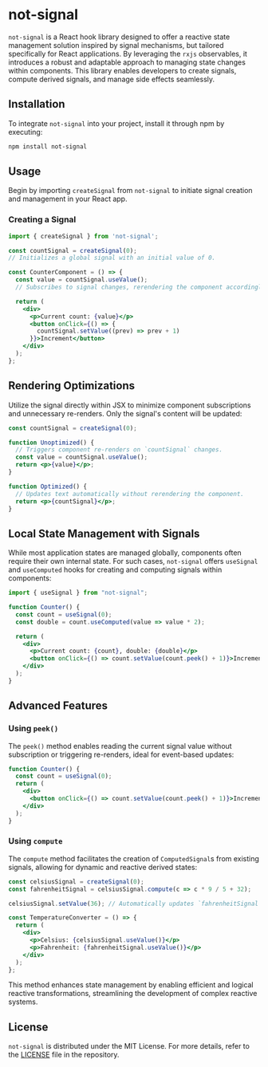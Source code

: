 # not-signal

`not-signal` is a React hook library designed to offer a reactive state management solution inspired by signal mechanisms, but tailored specifically for React applications. By leveraging the `rxjs` observables, it introduces a robust and adaptable approach to managing state changes within components. This library enables developers to create signals, compute derived signals, and manage side effects seamlessly.

## Installation

To integrate `not-signal` into your project, install it through npm by executing:

```bash
npm install not-signal
```

## Usage

Begin by importing `createSignal` from `not-signal` to initiate signal creation and management in your React app.

### Creating a Signal

```jsx
import { createSignal } from 'not-signal';

const countSignal = createSignal(0); 
// Initializes a global signal with an initial value of 0.

const CounterComponent = () => {
  const value = countSignal.useValue(); 
  // Subscribes to signal changes, rerendering the component accordingly.

  return (
    <div>
      <p>Current count: {value}</p>
      <button onClick={() => {
        countSignal.setValue((prev) => prev + 1)
      }}>Increment</button>
    </div>
  );
};
```

## Rendering Optimizations

Utilize the signal directly within JSX to minimize component subscriptions and unnecessary re-renders. Only the signal's content will be updated:

```jsx
const countSignal = createSignal(0);

function Unoptimized() {
  // Triggers component re-renders on `countSignal` changes.
  const value = countSignal.useValue();
  return <p>{value}</p>;
}

function Optimized() {
  // Updates text automatically without rerendering the component.
  return <p>{countSignal}</p>;
}
```

## Local State Management with Signals

While most application states are managed globally, components often require their own internal state. For such cases, `not-signal` offers `useSignal` and `useComputed` hooks for creating and computing signals within components:

```jsx
import { useSignal } from "not-signal";

function Counter() {
  const count = useSignal(0);
  const double = count.useComputed(value => value * 2);

  return (
    <div>
      <p>Current count: {count}, double: {double}</p>
      <button onClick={() => count.setValue(count.peek() + 1)}>Increment</button>
    </div>
  );
}
```

## Advanced Features

### Using `peek()`

The `peek()` method enables reading the current signal value without subscription or triggering re-renders, ideal for event-based updates:

```jsx
function Counter() {
  const count = useSignal(0);
  return (
    <div>
      <button onClick={() => count.setValue(count.peek() + 1)}>Increment</button>
    </div>
  );
}
```

### Using `compute`

The `compute` method facilitates the creation of `ComputedSignal`s from existing signals, allowing for dynamic and reactive derived states:

```jsx
const celsiusSignal = createSignal(0);
const fahrenheitSignal = celsiusSignal.compute(c => c * 9 / 5 + 32);

celsiusSignal.setValue(36); // Automatically updates `fahrenheitSignal`.

const TemperatureConverter = () => {
  return (
    <div>
      <p>Celsius: {celsiusSignal.useValue()}</p>
      <p>Fahrenheit: {fahrenheitSignal.useValue()}</p>
    </div>
  );
};
```

This method enhances state management by enabling efficient and logical reactive transformations, streamlining the development of complex reactive systems.

## License

`not-signal` is distributed under the MIT License. For more details, refer to the [LICENSE](https://github.com/taylor-ben/not-signal/blob/main/LICENSE) file in the repository.
